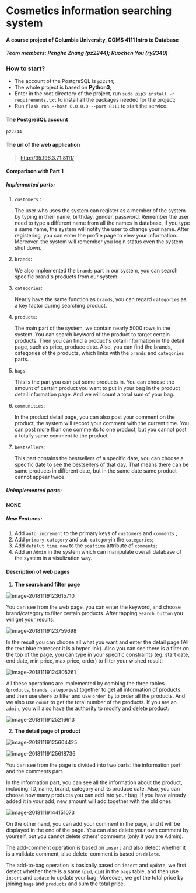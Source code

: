 # Cosmetics information searching system

#### A course project of Columbia University, COMS 4111 Intro to Database

##### Team members: Penghe Zhang (pz2244); Ruochen You (ry2349)



### How to start?

+ The account of the PostgreSQL is `pz2244`;
+ The whole project is based on __Python3__;
+ Enter in the root directory of the project, run `sudo pip3 install -r requirements.txt` to install all the packages needed for the project;
+ Run `flask run --host 0.0.0.0 --port 8111` to start the service.



#### The PostgreSQL account

`pz2244`



#### The url of the web application

> http://35.196.3.71:8111/



#### Comparison with Part 1

##### Implemented parts:

1. `customers` : 

   The user who uses the system can register as a member of the system by typing in their name, birthday, gender, password. Remember the user need to type a different name from all the names in database, if you type a same name, the system will notify the user to change your name. After registering, you can enter the profile page to view your information. Moreover, the system will remember you login status even the system shut down.

2. `brands`:

   We also implemented the `brands` part in our system, you can search specific brand's products from our system.

3. `categories`:

   Nearly have the same function as `brands`, you can regard `categories` as a key factor during searching product.

4. `products`:

   The main part of the system, we contain nearly 5000 rows in the system. You can search keyword of the product to target certain products. Then you can find a product's detail information in the detail page, such as price, produce date. Also, you can find the brands, categories of the products, which links with the `brands` and `categories` parts.

5. `bags`:

   This is the part you can put some products in. You can choose the amount of certain product you want to put in your bag in the product detail information page. And we will count a total sum of your bag.

6. `communities`:

   In the product detail page, you can also post your comment on the product, the system will record your comment with the current time. You can post more than one comments to one product, but you cannot post a totally same comment to the product.

7. `bestsellers`:

   This part contains the bestsellers of a specific date, you can choose a specific date to see the bestsellers of that day. That means there can be same products in different date, but in the same date same product cannot appear twice.




##### Unimplemented parts:

__NONE__



##### New Features:

1. Add `auto_increment` to the primary keys of  `customers` and `comments` ;
2. Add `primary category` and `sub category`in the `categories`;
3. Add `defalut time now` to the `posttime` attribute of `comments`;
4. Add an `Admin` in the system which can manipulate overall database of the system in a visulization way. 



#### Description of web pages

1. __The search and filter page__

![image-20181119123615710](./repo/image-20181119123615710.png)

You can see from the web page, you can enter the keyword, and choose brand/category to filter certain products. After tapping `Search button` you will get your results:

![image-20181119123759698](./repo/image-20181119123759698.png)

In the result you can choose all what you want and enter the detail page (All the text blue represent it is a hyper link). Also you can see there is a filter on the top of the page, you can type in your specific constraints (eg. start date, end date, min price, max price, order) to filter your wished result:

![image-20181119124305261](./repo/image-20181119124305261.png)

All these operations are implemented by combing the three tables (`products`, `brands`, `categories`) together to get all information of products and then use `where` to filter and use `order by` to order all the products. And we also use `count` to get the total number of the products. If you are an `admin`, you will also have the authority to modify and delete product:

![image-20181119125216613](./repo/image-20181119125216613.png)



2. __The detail page of product__

![image-20181119125604425](./repo/image-20181119125604425.png)

![image-20181119125618736](./repo/image-20181119125618736.png)

You can see from the page is divided into two parts: the information part and the comments part.

In the information part, you can see all the information about the product, including: ID, name, brand, category and its produce date. Also, you can choose how many products you can add into your bag. If you have already added it in your add, new amount will add together with the old ones:

![image-20181119144151073](./repo/image-20181119144151073.png)

On the other hand, you can add your comment in the page, and it will be displayed in the end of the page. You can also delete your own comment by yourself, but you cannot delete others' comments (only if you are Admin). 

The add-comment operation is based on `insert` and also detect whether it is a validate comment, also delete-comment is based on `delete`.

The add-to-bag operation is basically based on `insert` and `update`, we first detect whether there is a same (`pid`, `cid`) in the `bags` table, and then use `insert` and `update` to update your bag. Moreover, we get the total price by joining `bags` and `products` and sum the total price.

